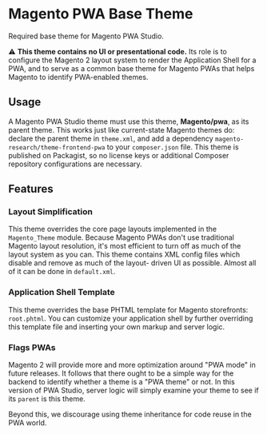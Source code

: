 # Magento PWA Base Theme

Required base theme for Magento PWA Studio.

⚠️ **This theme contains no UI or presentational code.** Its role is to
configure the Magento 2 layout system to render the Application Shell for a PWA,
and to serve as a common base theme for Magento PWAs that helps Magento to
identify PWA-enabled themes.

## Usage

A Magento PWA Studio theme must use this theme, **Magento/pwa**, as its parent
theme. This works just like current-state Magento themes do: declare the parent
theme in `theme.xml`, and add a dependency `magento-research/theme-frontend-pwa`
to your `composer.json` file. This theme is published on Packagist, so no
license keys or additional Composer repository configurations are necessary.

## Features

### Layout Simplification

This theme overrides the core page layouts implemented in the `Magento_Theme`
module. Because Magento PWAs don't use traditional Magento layout resolution,
it's most efficient to turn off as much of the layout system as you can. This
theme contains XML config files which disable and remove as much of the layout-
driven UI as possible. Almost all of it can be done in `default.xml`.

### Application Shell Template

This theme overrides the base PHTML template for Magento storefronts:
`root.phtml`. You can customize your application shell by further overriding
this template file and inserting your own markup and server logic.

### Flags PWAs

Magento 2 will provide more and more optimization around "PWA mode" in future
releases. It follows that there ought to be a simple way for the backend to
identify whether a theme is a "PWA theme" or not. In this version of PWA Studio,
server logic will simply examine your theme to see if its `parent` is this theme.

Beyond this, we discourage using theme inheritance for code reuse in the
PWA world.
